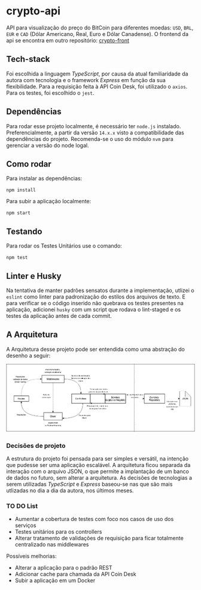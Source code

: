 # crypto-api

API para visualização do preço do BitCoin para diferentes moedas: `USD`, `BRL`, `EUR` e `CAD` (Dólar Americano, Real, Euro e Dólar Canadense). O frontend da api se encontra em outro repositório: [crypto-front](https://github.com/bpoliana/crypto-front)
## Tech-stack

Foi escolhida a linguagem _TypeScript_, por causa da atual familiaridade da autora com tecnologia e o framework _Express_ em função da sua flexibilidade. Para a requisição feita à API Coin Desk, foi utilizado o `axios`. Para os testes, foi escolhido o `jest`. 
## Dependências
Para rodar esse projeto localmente, é necessário ter `node.js` instalado. Preferencialmente, a partir da versão `14.x.x` visto a compatibilidade das dependências do projeto. 
Recomenda-se o uso do módulo `nvm` para gerenciar a versão do node logal. 


## Como rodar 
Para instalar as dependências:
```
npm install
```
Para subir a aplicação localmente: 
```
npm start
```

## Testando 
Para rodar os Testes Unitários use o comando: 
```
npm test
```
## Linter e Husky
Na tentativa de manter padrões sensatos durante a implementação, utlizei o `eslint` como linter para padronização do estilos dos arquivos de texto. E para verificar se o código inserido não quebrava os testes presentes na aplicação, adicionei `husky` com um script que rodava o lint-staged e os testes da aplicação antes de cada commit. 




## A Arquitetura
A Arquitetura desse projeto pode ser entendida como uma abstração do desenho a seguir:

![architecture1](architecture1.png)


### Decisões de projeto

A estrutura do projeto foi pensada para ser simples e versátil, na intenção que pudesse ser uma aplicação escalável. A arquitetura ficou separada da interação com o arquivo JSON, o que permite a implantação de um banco de dados no futuro, sem alterar a arquitetura. 
As decisões de tecnologias a serem utilizadas _TypeScript_ e _Express_ baseou-se nas que são mais utlizadas no dia a dia da autora, nos últimos meses.

### TO DO List 

- Aumentar a cobertura de testes com foco nos casos de uso dos serviços 
- Testes unitários para os controllers
- Alterar tratamento de validações de requisição para ficar totalmente centralizado nas middlewares

Possíveis melhorias: 
- Alterar a aplicação para o padrão REST
- Adicionar cache para chamada da API Coin Desk
- Subir a aplicação em um Docker 

